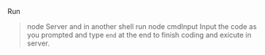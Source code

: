 Run
> node Server
and in another shell run
> node cmdInput
Input the code as you prompted and type `end` at the end
to finish coding and exicute in server.